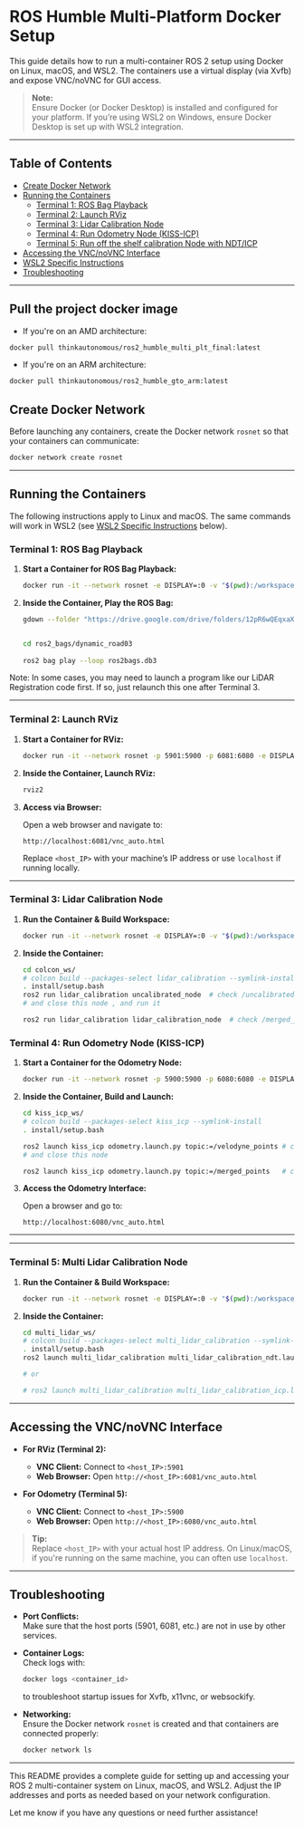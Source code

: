 # ROS Humble Multi-Platform Docker Setup

This guide details how to run a multi-container ROS 2 setup using Docker on Linux, macOS, and WSL2. The containers use a virtual display (via Xvfb) and expose VNC/noVNC for GUI access.

> **Note:**  
> Ensure Docker (or Docker Desktop) is installed and configured for your platform. If you’re using WSL2 on Windows, ensure Docker Desktop is set up with WSL2 integration.

---

## Table of Contents

- [Create Docker Network](#create-docker-network)
- [Running the Containers](#running-the-containers)
  - [Terminal 1: ROS Bag Playback](#terminal-1-ros-bag-playback)
  - [Terminal 2: Launch RViz](#terminal-2-launch-rviz)
  - [Terminal 3: Lidar Calibration Node](#terminal-3-lidar-calibration-node)
  - [Terminal 4: Run Odometry Node (KISS-ICP)](#terminal-4-run-odometry-node-kiss-icp)
  - [Terminal 5: Run off the shelf calibration Node with NDT/ICP ](#terminal-5-run-calibration-node-ndt-icp)
- [Accessing the VNC/noVNC Interface](#accessing-the-vncnovnc-interface)
- [WSL2 Specific Instructions](#wsl2-specific-instructions)
- [Troubleshooting](#troubleshooting)

---

## Pull the project docker image

* If you're on an AMD architecture:
```bash
docker pull thinkautonomous/ros2_humble_multi_plt_final:latest
```
* If you're on an ARM architecture:
```bash
docker pull thinkautonomous/ros2_humble_gto_arm:latest
```

## Create Docker Network

Before launching any containers, create the Docker network `rosnet` so that your containers can communicate:

```bash
docker network create rosnet
```

---

## Running the Containers

The following instructions apply to Linux and macOS. The same commands will work in WSL2 (see [WSL2 Specific Instructions](#wsl2-specific-instructions) below).

### Terminal 1: ROS Bag Playback

1. **Start a Container for ROS Bag Playback:**

   ```bash
   docker run -it --network rosnet -e DISPLAY=:0 -v "$(pwd):/workspace/" thinkautonomous/ros2_humble_multi_plt_final:latest
   ```

2. **Inside the Container, Play the ROS Bag:**

   ```bash
   gdown --folder "https://drive.google.com/drive/folders/12pR6wQEqxaXjcPqfb802WWwhzXz9_Ayw?usp=sharing"

   
   cd ros2_bags/dynamic_road03
    
   ros2 bag play --loop ros2bags.db3
   ```   
Note: In some cases, you may need to launch a program like our LiDAR Registration code first. If so, just relaunch this one after Terminal 3.

---
### Terminal 2: Launch RViz

1. **Start a Container for RViz:**

   ```bash
   docker run -it --network rosnet -p 5901:5900 -p 6081:6080 -e DISPLAY=:0 -v "$(pwd):/workspace/" thinkautonomous/ros2_humble_multi_plt_final:latest
   ```

2. **Inside the Container, Launch RViz:**

   ```bash
   rviz2
   ```

3. **Access via Browser:**

   Open a web browser and navigate to:

   ```
   http://localhost:6081/vnc_auto.html
   
   ```
   Replace `<host_IP>` with your machine’s IP address or use `localhost` if running locally.

---

### Terminal 3: Lidar Calibration Node

1. **Run the Container & Build Workspace:**

   ```bash
   docker run -it --network rosnet -e DISPLAY=:0 -v "$(pwd):/workspace/" thinkautonomous/ros2_humble_multi_plt_final:latest
   ```

2. **Inside the Container:**

   ```bash
   cd colcon_ws/
   # colcon build --packages-select lidar_calibration --symlink-install
   . install/setup.bash
   ros2 run lidar_calibration uncalibrated_node  # check /uncalibrated_points topic in rviz
   # and close this node , and run it
   ```
   ```bash
   ros2 run lidar_calibration lidar_calibration_node  # check /merged_points topic in rviz
   ```

### Terminal 4: Run Odometry Node (KISS-ICP)

1. **Start a Container for the Odometry Node:**

   ```bash
   docker run -it --network rosnet -p 5900:5900 -p 6080:6080 -e DISPLAY=:0 -v "$(pwd):/workspace/" thinkautonomous/ros2_humble_multi_plt_final:latest
   ```

2. **Inside the Container, Build and Launch:**

   ```bash
   cd kiss_icp_ws/
   # colcon build --packages-select kiss_icp --symlink-install
   . install/setup.bash

   ros2 launch kiss_icp odometry.launch.py topic:=/velodyne_points # check the rviz trajectory
   # and close this node 
   ```
   ```bash
   ros2 launch kiss_icp odometry.launch.py topic:=/merged_points   # check the rviz trajectory
   ```
3. **Access the Odometry Interface:**

   Open a browser and go to:
   ```
   http://localhost:6080/vnc_auto.html
   ```

---
---
### Terminal 5: Multi Lidar Calibration Node

1. **Run the Container & Build Workspace:**

   ```bash
   docker run -it --network rosnet -e DISPLAY=:0 -v "$(pwd):/workspace/" thinkautonomous/ros2_humble_multi_plt_final:latest
   ```

2. **Inside the Container:**

   ```bash
   cd multi_lidar_ws/
   # colcon build --packages-select multi_lidar_calibration --symlink-install
   . install/setup.bash
   ros2 launch multi_lidar_calibration multi_lidar_calibration_ndt.launch.xml

   # or 

   # ros2 launch multi_lidar_calibration multi_lidar_calibration_icp.launch.xml
   ```

---



## Accessing the VNC/noVNC Interface

- **For RViz (Terminal 2):**
  - **VNC Client:** Connect to `<host_IP>:5901`
  - **Web Browser:** Open `http://<host_IP>:6081/vnc_auto.html`

- **For Odometry (Terminal 5):**
  - **VNC Client:** Connect to `<host_IP>:5900`
  - **Web Browser:** Open `http://<host_IP>:6080/vnc_auto.html`

> **Tip:**  
> Replace `<host_IP>` with your actual host IP address. On Linux/macOS, if you're running on the same machine, you can often use `localhost`.

---


## Troubleshooting

- **Port Conflicts:**  
  Make sure that the host ports (5901, 6081, etc.) are not in use by other services.

- **Container Logs:**  
  Check logs with:
  ```bash
  docker logs <container_id>
  ```
  to troubleshoot startup issues for Xvfb, x11vnc, or websockify.

- **Networking:**  
  Ensure the Docker network `rosnet` is created and that containers are connected properly:
  ```bash
  docker network ls
  ```

---

This README provides a complete guide for setting up and accessing your ROS 2 multi-container system on Linux, macOS, and WSL2. Adjust the IP addresses and ports as needed based on your network configuration. 

Let me know if you have any questions or need further assistance!
